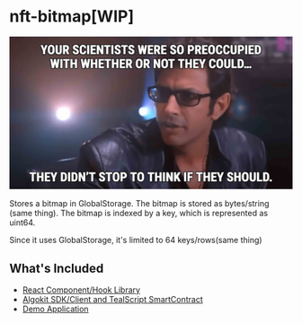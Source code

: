 # nft-bitmap[WIP]

![goldblum-quote.jpeg](docs%2Fpublic%2Fgoldblum-quote.jpeg)

Stores a bitmap in GlobalStorage. The bitmap is stored as bytes/string (same thing). The bitmap is indexed by a key, which is represented as uint64.

Since it uses GlobalStorage, it's limited to 64 keys/rows(same thing)

## What's Included

- [React Component/Hook Library](./packages/nft-bitmap-react/README.md)
- [Algokit SDK/Client and TealScript SmartContract](./packages/nft-bitmap-kit/README.md)
- [Demo Application](./packages/nft-bitmap-ui/README.md)

